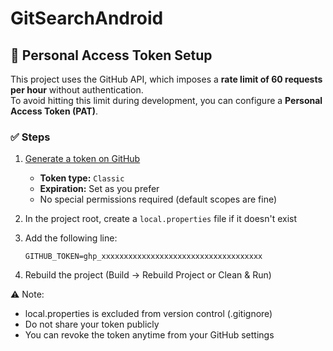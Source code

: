 # GitSearchAndroid

## 🔐 Personal Access Token Setup

This project uses the GitHub API, which imposes a **rate limit of 60 requests per hour** without authentication.  
To avoid hitting this limit during development, you can configure a **Personal Access Token (PAT)**.

### ✅ Steps

1. [Generate a token on GitHub](https://github.com/settings/tokens)
   - **Token type:** `Classic`
   - **Expiration:** Set as you prefer
   - No special permissions required (default scopes are fine)

2. In the project root, create a `local.properties` file if it doesn't exist

3. Add the following line:

   ```properties
   GITHUB_TOKEN=ghp_xxxxxxxxxxxxxxxxxxxxxxxxxxxxxxxxxxxx

4. Rebuild the project (Build → Rebuild Project or Clean & Run)

⚠️ Note:
  - local.properties is excluded from version control (.gitignore)
  - Do not share your token publicly
  - You can revoke the token anytime from your GitHub settings
